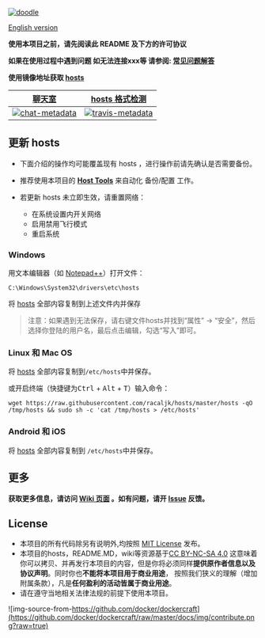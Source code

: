 [![doodle]][doodle-story]

[doodle]: https://www.google.com.hk/logos/doodles/2016/juno-reaches-jupiter-5164229872058368-hp.gif "Juno Reaches Jupiter"
[doodle-story]: https://www.google.com.hk/#newwindow=1&safe=strict&q=%E6%9C%B1%E8%AF%BA%E5%8F%B7&oi=ddle&hl=zh-CN

[English version](https://github.com/racaljk/hosts/wiki/README(en))

**使用本项目之前，请先阅读此 README 及下方的许可协议**

**如果在使用过程中遇到问题 如无法连接xxx等 请参阅: [常见问题解答](https://github.com/racaljk/hosts/wiki/%E5%B8%B8%E8%A7%81%E9%97%AE%E9%A2%98%E8%A7%A3%E7%AD%94)**

**使用镜像地址获取 [hosts][coding-hosts]**

|       [聊天室][chat-rom]       |    [hosts 格式检测][travis-status]    |
| :----------------------------: | :-----------------------------------: |
|  [![chat-metadata]][chat-rom]  |  [![travis-metadata]][travis-status]  |

[chat-metadata]: https://badges.gitter.im/racaljk/hosts.svg "Join the chat at https://gitter.im/racaljk/hosts"
[chat-rom]: https://gitter.im/racaljk/hosts?utm_source=badge&utm_medium=badge&utm_campaign=pr-badge&utm_content=badge "Gitter chat rom"
[travis-metadata]: https://img.shields.io/travis/racaljk/hosts/master.svg "Travis CI Metadata"
[travis-status]: https://travis-ci.org/racaljk/hosts "Travis CI Status"

## 更新 hosts
* 下面介绍的操作均可能覆盖现有 hosts ，进行操作前请先确认是否需要备份。
* 推荐使用本项目的 [**Host Tools**](tools) 来自动化 备份/配置 工作。

* 若更新 hosts 未立即生效，请重置网络：
  - 在系统设置内开关网络
  - 启用禁用飞行模式
  - 重启系统

### Windows
用文本编辑器（如 [Notepad++](https://notepad-plus-plus.org/)）打开文件：

    C:\Windows\System32\drivers\etc\hosts

将 [hosts][github-hosts] 全部内容复制到上述文件内并保存

> 注意：如果遇到无法保存，请右键文件hosts并找到“属性” -> “安全”，然后选择你登陆的用户名，最后点击编辑，勾选“写入”即可。

### Linux 和 Mac OS
将 [hosts][github-hosts] 全部内容复制到`/etc/hosts`中并保存。

或开启终端（快捷键为<kbd>Ctrl</kbd> + <kbd>Alt</kbd> + <kbd>T</kbd>）输入命令：

    wget https://raw.githubusercontent.com/racaljk/hosts/master/hosts -qO /tmp/hosts && sudo sh -c 'cat /tmp/hosts > /etc/hosts'

### Android 和 iOS
将 [hosts][github-hosts] 全部内容复制到 `/etc/hosts`中并保存。


## 更多
**获取更多信息，请访问 [Wiki 页面](https://github.com/racaljk/hosts/wiki) 。如有问题，请开 [Issue](https://github.com/racaljk/hosts/issues) 反馈。**

## License
- 本项目的所有代码除另有说明外,均按照 [MIT License](LICENSE) 发布。
- 本项目的hosts，README.MD，wiki等资源基于[CC BY-NC-SA 4.0](https://creativecommons.org/licenses/by-nc-sa/4.0/)
这意味着你可以拷贝、并再发行本项目的内容，但是你将必须同样**提供原作者信息以及协议声明**。同时你也**不能将本项目用于商业用途**，
按照我们狭义的理解（增加附属条款），凡是**任何盈利的活动皆属于商业用途**。
- 请在遵守当地相关法律法规的前提下使用本项目。

![img-source-from-https://github.com/docker/dockercraft](https://github.com/docker/dockercraft/raw/master/docs/img/contribute.png?raw=true)

[github-hosts]: https://raw.githubusercontent.com/racaljk/hosts/master/hosts "hosts on Github"
[coding-hosts]: https://coding.net/u/scaffrey/p/hosts/git/raw/master/hosts "hosts on Coding"
